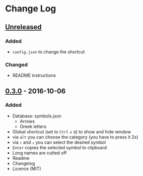 # Change Log

## [Unreleased]
### Added
- `config.json` to change the shortcut

### Changed
- README instructions

## [0.3.0] - 2016-10-06
### Added
- Database: symbols.json
  - Arrows
  - Greek letters
- Global shortcut (set to `Ctrl` + `Q`) to show and hide window
- via `alt` you can choose the category (you have to press it 2x)
- via `↑` and `↓` you can select the desired symbol
- `Enter` copies the selected symbol to clipboard
- Long names are cutted off
- Readme
- Changelog
- Licence (MIT)

[Unreleased]: hhttps://github.com/Leun4m/symbsearch/compare/v0.3.0...HEAD
[0.3.0]: https://github.com/Leun4m/symbsearch/tree/v0.3.0
